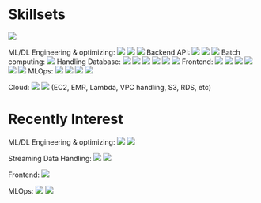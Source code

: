 # Skillsets

<img src="https://img.shields.io/badge/Python-3776AB?style=flat-square&logo=Python&logoColor=white"/>

ML/DL Engineering & optimizing: 
<img src="https://img.shields.io/badge/Scikit_learn-F7931E?style=flat-square&logo=scikit-learn&logoColor=white"/> <img src="https://img.shields.io/badge/Tensorflow-FF6F00?style=flat-square&logo=Tensorflow&logoColor=white"/> <img src="https://img.shields.io/badge/Keras-D00000?style=flat-square&logo=Keras&logoColor=white"/>
Backend API: <img src="https://img.shields.io/badge/Django-092E20?style=flat-square&logo=Django&logoColor=white"/> <img src="https://img.shields.io/badge/Flask-000000?style=flat-square&logo=flask&logoColor=white"/> <img src="https://img.shields.io/badge/FastAPI-009688?style=flat-square&logo=FastAPI&logoColor=white"/> 
Batch computing: <img src="https://img.shields.io/badge/Apache_Spark-E25A1C?style=flat-square&logo=Apache Spark&logoColor=white"/>
Handling Database: <img src="https://img.shields.io/badge/MySQL-4479A1?style=flat-square&logo=MySQL&logoColor=white"/> <img src="https://img.shields.io/badge/MariaDB-003545?style=flat-square&logo=MariaDB&logoColor=white"/> <img src="https://img.shields.io/badge/PostgreSQL-4169E1?style=flat-square&logo=PostgreSQL&logoColor=white"/> <img src="https://img.shields.io/badge/Oracle-F80000?style=flat-square&logo=Oracle&logoColor=white"/> <img src="https://img.shields.io/badge/Apache_Hive-FDEE21?style=flat-square&logo=ApacheHive&logoColor=black"/> <img src="https://img.shields.io/badge/Redis-DC382D?style=flat-square&logo=Redis&logoColor=white"/>
Frontend: <img src="https://img.shields.io/badge/Django-092E20?style=flat-square&logo=Django&logoColor=white"/> <img src="https://img.shields.io/badge/JavaScript-F7DF1E?style=flat-square&logo=JavaScript&logoColor=black"/> <img src="https://img.shields.io/badge/jQuery-0769AD?style=flat-square&logo=jQuery&logoColor=white"/> <img src="https://img.shields.io/badge/React-61DAFB?style=flat-square&logo=React&logoColor=white"/> <img src="https://img.shields.io/badge/React-61DAFB?style=flat-square&logo=React&logoColor=white"/> <img src="https://img.shields.io/badge/Canvas-E05F2C?style=flat-square&logo=Canvas&logoColor=white"/> 
MLOps: <img src="https://img.shields.io/badge/Docker-2496ED?style=flat-square&logo=Docker&logoColor=white"/> <img src="https://img.shields.io/badge/Docker_Compose-2496ED?style=flat-square&logo=Docker&logoColor=white"/> <img src="https://img.shields.io/badge/Docker_Swarm-2496ED?style=flat-square&logo=Docker&logoColor=white"/> <img src="https://img.shields.io/badge/Apache_Airflow-017CEE?style=flat-square&logo=ApacheAirflow&logoColor=white"/>
 
Cloud: <img src="https://img.shields.io/badge/Google_Cloud-4285F4?style=flat-square&logo=Googlecloud&logoColor=white"/> <img src="https://img.shields.io/badge/Amazon_AWS-232F3E?style=flat-square&logo=AmazonAWS&logoColor=white"/> (EC2, EMR, Lambda, VPC handling, S3, RDS, etc)

# Recently Interest
ML/DL Engineering & optimizing: <img src="https://img.shields.io/badge/Tensorflow_2.5++-FF6F00?style=flat-square&logo=Tensorflow&logoColor=white"/> <img src="https://img.shields.io/badge/Tensorflow_Lite-FF6F00?style=flat-square&logo=Tensorflow&logoColor=white"/>

Streaming Data Handling: <img src="https://img.shields.io/badge/Flink-E6526F?style=flat-square&logo=Flink&logoColor=white"/> <img src="https://img.shields.io/badge/ELK_Stack-005571?style=flat-square&logo=ElasticStack&logoColor=white"/>
  
Frontend: <img src="https://img.shields.io/badge/PWA-000?style=flat-square&logo=PWA&logoColor=black"/> 

MLOps: <img src="https://img.shields.io/badge/Kubernetes-326CE5?style=flat-square&logo=Kubernetes&logoColor=white"/> <img src="https://img.shields.io/badge/Ansible-EE0000?style=flat-square&logo=Ansible&logoColor=white"/>
